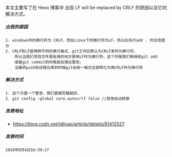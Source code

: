 本文主要写了在 Hexo 博客中 出现 LF will be replaced by CRLF 的原因以及它的解决方式。

##### 出现的原因

```
1. windows中的换行符为 CRLF，而在Linux下的换行符为LF，所以在执行add . 时出现提示 
2. CRLF和LF是两种不同的换行格式，git工作区默认为CRLF来作为换行符，
    所以当我们项目文件里有用的地方使用LF作为换行符，这个时候我们再继续git add
    或者git commit的时候就会弹出警告，
    当最终push到远程仓库的时候git会统一格式全部转化为用CRLF作为换行符 
```

##### 解决方式

```
1. 这个只是一个警告，我们直接忽略就好。
2. git config –global core.autocrlf false //禁用自动转换 
```

##### 发表地址

* https://blog.csdn.net/jdliyao/article/details/81412527

##### 发表时间

```
2018年8月4日16:39:27
```

